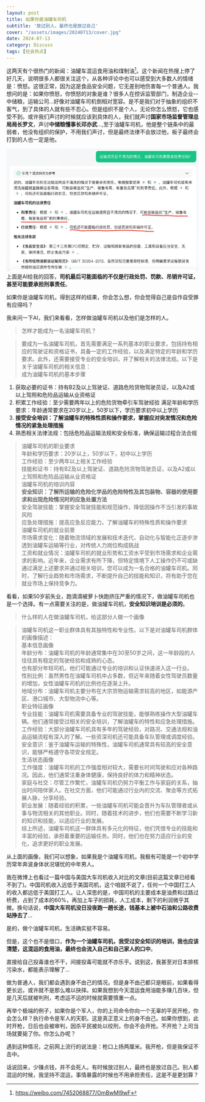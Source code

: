 ```yaml
---
layout: post
title: 如果你是油罐车司机
subtitle: '放过别人，最终也是放过自己'
cover: "/assets/images/20240713/cover.jpg"
date: 2024-07-13
category: Discuss
tags: [社会热点]
---
```

这两天有个很热门的新闻：油罐车混运食用油和煤制油[^1]。这个新闻在热搜上停了好几天，说明很多人都很关注这个，从各种评论中也可以感受到大多数人的情绪是：愤怒。这很正常，因为这是食品安全问题，它无差别地伤害每一个普通人。我想问的是：如果你愤怒，你愤怒的对象是谁？很多人在控诉监管部门，制造企业--中储粮，运输公司...好像对油罐车司机倒相对宽容。是不是我们对于抽象的组织不客气，到了具体的人就有些不忍心。但是组织不是个人，无论你怎么愤怒，它也感受不到。或许我们声讨的时候就应该到具体的人，我们就声讨**国家市场监督管理总局局长罗文**，声讨**中储粮懂事长邓亦武**...,至于油罐车司机，他是整个链条中的最弱者，他没有组织的保护，不用我们声讨，但是最终法律不会放过他，板子最终会打到的人也一定是他。

[^1]: https://weibo.com/7452068877/OmBwMl9wF

![](/assets/images/20240713/p1.jpg)
上面是AI给我的回答，**司机最后可能面临的不仅是行政处罚、罚款、吊销许可证，甚至可能要承担刑事责任**。

如果你是油罐车司机，得到这样的结果，你会怎么想，你会觉得自己是自作自受罪有应得吗？

我来问一下AI，我们来看看，怎样做油罐车司机以及他们是怎样的人。

> 怎样才能成为一名油罐车司机？

> 要成为一名油罐车司机，首先需要满足一系列基本的职业要求，包括持有相应的驾驶证和资格证书，具备一定的工作经验，以及满足特定的年龄和学历要求。此外，还需要接受专业的安全培训，并了解相关的法律法规。以下是关于油罐车司机的相关信息：  
成为油罐车司机的基本步骤  
1. 获取必要的证书：持有B2及以上驾驶证、道路危险货物驾驶员证，以及A2或以上驾照和危险品运输从业资格证  
2. 积累工作经验：至少需要两年以上的危险货物牵引车驾驶经验
满足年龄和学历要求：年龄通常要求在20岁以上，50岁以下，学历要求初中以上学历  
3. **接受安全培训：了解油罐车的特殊性质和操作要求，掌握应对突发情况和危险情况的紧急处理措施**  
4. 熟悉相关法律法规：包括危险品运输法规和安全标准，确保运输过程合法合规

> 油罐车司机的职业要求  
年龄和学历要求：20岁以上，50岁以下，初中以上学历  
工作经验：至少两年以上相关工作经验  
技能和证书：持有B2及以上驾驶证、道路危险货物驾驶员证，以及A2或以上驾照和危险品运输从业资格证  
油罐车司机的培训内容  
**安全知识：了解所运输的危险化学品的危险特性及其包装物、容器的使用要求和出现危险情况时的应急处置方法**  
安全驾驶技能：掌握安全驾驶技能和规范操作，降低因操作不当引发的事故风险  
应急处理措施：提高应急反应能力，了解油罐车的特殊性质和操作要求  
油罐车司机的就业前景  
市场需求变化：随着物流领域的发展和技术迭代，自动化与智能化正逐步渗透到油罐车运输等行业，对传统人力岗位构成挑战  
工资和就业情况：油罐车司机的就业形势和工资水平受到市场需求和企业需求的影响。近年来，企业需求有所下降，但特定情境下人工操作仍不可或缺  
通过满足上述要求并通过相关培训，您可以成为一名合格的油罐车司机。同时，了解行业趋势和市场需求，不断提升自己的技能和知识，将有助于您在就业市场上保持竞争力。

看看，如果50岁前失业，跑滴滴被萝卜快跑挤压严重的情况下，做油罐车司机也是一个选择。有一点需要关注的是，做油罐车司机，**安全知识培训是必须的**。

> 什么样的人在做油罐车司机，给这部分人做一个画像

> 油罐车司机这一职业群体具有其独特性和专业性。以下是对油罐车司机群体的画像描述：  
基本信息画像  
年龄分布：油罐车司机的年龄通常集中在30至50岁之间，这一年龄段的人往往具有稳定的驾驶经验和成熟的心态。  
也有部分年轻司机，他们可能通过专业的培训和认证快速进入这一行业。  
性别比例：虽然男性在油罐车司机中占多数，但近年来随着女性驾驶员数量的增加，女性油罐车司机的比例也在逐渐上升。  
地域分布：油罐车司机主要分布在大宗货物运输需求较高的地区，如能源产区、港口城市、大型物流中心等。  
职业特征画像  
专业技能：油罐车司机需要具备专业的驾驶技能，能够熟练操作大型油罐车辆。他们通常接受过相关的安全培训，了解油罐车的特性和应急处理措施。  
工作经验：大部分油罐车司机具有多年的驾驶经验，对路况、交通法规和油品运输流程有深入的了解。一些资深司机还可能具备车队管理或调度经验。  
安全意识：鉴于油罐车运输的特殊性，油罐车司机通常具有较高的安全意识，能够严格遵守各项安全规定。  
生活状态画像  
工作强度：油罐车司机的工作强度相对较大，需要长时间驾驶和应对各种路况。因此，他们通常注重身体健康，保持良好的体力和精神状态。  
家庭与社交：尽管工作繁忙，油罐车司机仍努力平衡工作与家庭的关系，抽出时间陪伴家人。在社交方面，他们可能通过行业内的交流、聚会等方式拓展人脉，分享经验。  
职业发展：随着经验的积累，一些油罐车司机可能会晋升为车队管理者或从事与物流相关的其他职业。同时，随着技术的进步，他们也需要不断学习新的知识和技能，以适应行业的发展。  
综上所述，油罐车司机这一群体具有多元化的特征，他们凭借专业的技能和丰富的经验，承担着重要的运输任务。同时，他们也在努力适应行业的变化，追求更好的职业发展。

从上面的画像，我们可以想象，如果我是个油罐车司机，我极有可能是一个初中学历常年奔波身体状况堪忧的中年男人。

我在微博上也看过一篇中国与美国大车司机收入对比的文章(目前这篇文章已经看不到了)。中国司机收入远低于美国司机，这个咱就不说了，任何一个中国打工人的收入都远低于美国打工人。让人深思的是，中国司机的主要成本是油费和过路过桥费，占到了成本的60%，再加上车子的损耗，人工成本，剩下的利润微乎其微。换句话说，**中国大车司机没日没夜跑一趟长途，钱基本上被中石油和公路收费站挣去了**...

是的，做个油罐车司机，生活确实挺不容易。

但是，这个也不是借口，**作为一个油罐车司机，我受过安全知识的培训，我也应该清楚，这混运的食用油，最终也会流入自己和自己家人的口中**。

直接给自己投毒谁也不干，间接投毒可能就不亦乐乎。说到这，我甚至对日本排核污染水，都能表示理解了...

做为普通人，我们都会遇到身不由己的情况。但是身不由己都只是眼前，如果看得更长远，或许就不是那么难以抉择。如果我想到今天混运食用油能多赚几百块，但是几天后就被判刑，考虑运不运的时候就需要慎重一点。

再举个极端的例子，如果你是个军人，你的上司命令你向一个无辜的平民开枪，你会怎么样？执行命令是军人的天职。这是真正意义上的身不由己。如果你想到，此时开枪，日后也会被审判，因杀平民被处以绞刑，你会不会开抢。不开抢？上司当场就要毙了你。你怎么办呢？

遇到这种情况，之前网上流行的说法是：枪口上扬两厘米。我开枪，但是我保证不击中。

话说回来，少赚点钱，并不会死人。有时候放过别人，最终也是放过自己。别人都混运的时候，我坚持不混运，事情暴露的时候也不用承担责任，这是不是更划算？

